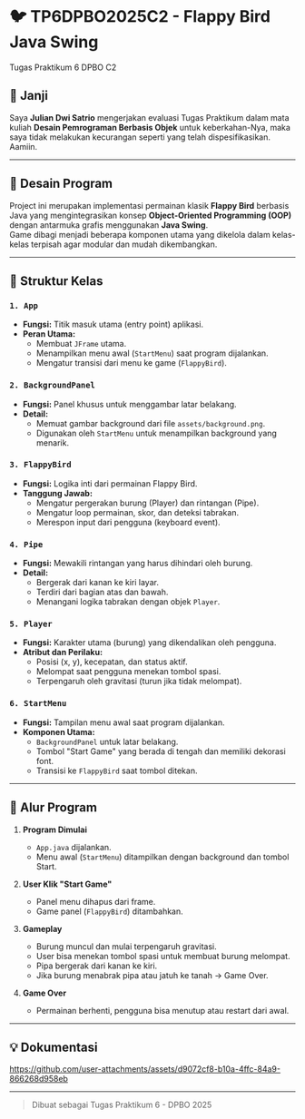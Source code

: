 # 🐦 TP6DPBO2025C2 - Flappy Bird Java Swing
Tugas Praktikum 6 DPBO C2

## 🙏 Janji

Saya **Julian Dwi Satrio** mengerjakan evaluasi Tugas Praktikum dalam mata kuliah **Desain Pemrograman Berbasis Objek** untuk keberkahan-Nya, maka saya tidak melakukan kecurangan seperti yang telah dispesifikasikan. Aamiin.

---

## 🎨 Desain Program

Project ini merupakan implementasi permainan klasik **Flappy Bird** berbasis Java yang mengintegrasikan konsep **Object-Oriented Programming (OOP)** dengan antarmuka grafis menggunakan **Java Swing**.  
Game dibagi menjadi beberapa komponen utama yang dikelola dalam kelas-kelas terpisah agar modular dan mudah dikembangkan.

---

## 🧱 Struktur Kelas

### `1. App`
- **Fungsi:** Titik masuk utama (entry point) aplikasi.
- **Peran Utama:** 
  - Membuat `JFrame` utama.
  - Menampilkan menu awal (`StartMenu`) saat program dijalankan.
  - Mengatur transisi dari menu ke game (`FlappyBird`).

### `2. BackgroundPanel`
- **Fungsi:** Panel khusus untuk menggambar latar belakang.
- **Detail:**
  - Memuat gambar background dari file `assets/background.png`.
  - Digunakan oleh `StartMenu` untuk menampilkan background yang menarik.

### `3. FlappyBird`
- **Fungsi:** Logika inti dari permainan Flappy Bird.
- **Tanggung Jawab:**
  - Mengatur pergerakan burung (Player) dan rintangan (Pipe).
  - Mengatur loop permainan, skor, dan deteksi tabrakan.
  - Merespon input dari pengguna (keyboard event).

### `4. Pipe`
- **Fungsi:** Mewakili rintangan yang harus dihindari oleh burung.
- **Detail:**
  - Bergerak dari kanan ke kiri layar.
  - Terdiri dari bagian atas dan bawah.
  - Menangani logika tabrakan dengan objek `Player`.

### `5. Player`
- **Fungsi:** Karakter utama (burung) yang dikendalikan oleh pengguna.
- **Atribut dan Perilaku:**
  - Posisi (x, y), kecepatan, dan status aktif.
  - Melompat saat pengguna menekan tombol spasi.
  - Terpengaruh oleh gravitasi (turun jika tidak melompat).

### `6. StartMenu`
- **Fungsi:** Tampilan menu awal saat program dijalankan.
- **Komponen Utama:**
  - `BackgroundPanel` untuk latar belakang.
  - Tombol "Start Game" yang berada di tengah dan memiliki dekorasi font.
  - Transisi ke `FlappyBird` saat tombol ditekan.

---

## 🔁 Alur Program

1. **Program Dimulai**
   - `App.java` dijalankan.
   - Menu awal (`StartMenu`) ditampilkan dengan background dan tombol Start.

2. **User Klik "Start Game"**
   - Panel menu dihapus dari frame.
   - Game panel (`FlappyBird`) ditambahkan.

3. **Gameplay**
   - Burung muncul dan mulai terpengaruh gravitasi.
   - User bisa menekan tombol spasi untuk membuat burung melompat.
   - Pipa bergerak dari kanan ke kiri.
   - Jika burung menabrak pipa atau jatuh ke tanah → Game Over.

4. **Game Over**
   - Permainan berhenti, pengguna bisa menutup atau restart dari awal.

---

## 💡 Dokumentasi



https://github.com/user-attachments/assets/d9072cf8-b10a-4ffc-84a9-866268d958eb


---

> Dibuat sebagai Tugas Praktikum 6 - DPBO 2025  
